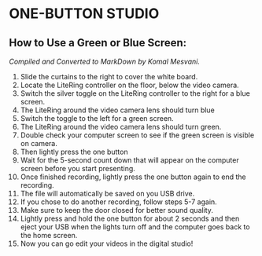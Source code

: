 # ONE-BUTTON STUDIO
## **How to Use a Green or Blue Screen:**
*Compiled and Converted to MarkDown by Komal Mesvani.*

1.	Slide the curtains to the right to cover the white board. 
2.	Locate the LiteRing controller on the floor, below the video camera. 
3.	Switch the silver toggle on the LiteRing controller to the right for a blue screen.  
4.	The LiteRing around the video camera lens should turn blue 
5.	Switch the toggle to the left for a green screen.  
6.	The LiteRing around the video camera lens should turn green.  
7.	Double check your computer screen to see if the green screen is visible on camera.  
8.	Then lightly press the one button 
9.	Wait for the 5-second count down that will appear on the computer screen before you start presenting. 
10.	Once finished recording, lightly press the one button again to end the recording. 
11.	The file will automatically be saved on you USB drive.  
12.	If you chose to do another recording, follow steps 5-7 again.  
13.	Make sure to keep the door closed for better sound quality. 
14.	 Lightly press and hold the one button for about 2 seconds and then eject your USB when the lights turn off and the computer goes back to the home screen. 
15.	  Now you can go edit your videos in the digital studio! 
